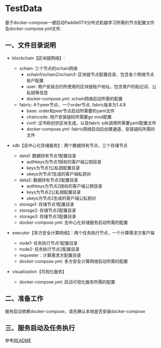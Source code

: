 # TestData
基于docker-compose一键启动PaddleDTX分布式机器学习所需的节点配置文件及docker-compose.yml文件.

## 一、文件目录说明
- blockchain【区块链网络】: 
    - xchain: 三个节点的xchain网络
        - xchain1/xchain2/xchain3: 区块链节点配置目录，包含各个网络节点账户配置
        - user: 用户安装合约所使用的区块链账户地址，包含用户的助记词、公私钥等信息
        - docker-compose.yml: xchain网络启动所需的配置
    - fabric: 4个peer节点，一个order节点, fabric版本为1.4.8
        - base: order和peer节点启动所需要的yaml文件
        - chaincode: 用户安装链码所需要go mod配置
        - conf: 证书和创世区块生成，以及fabric sdk调用所需要yaml配置文件
        - docker-compose.yml: fabric网络启动后创建通道、安装链码所需的文件

- xdb【去中心化存储服务】：两个数据持有节点，三个存储节点
    - data1: 数据持有节点1配置目录
      - authkeys为节点1授权的客户端公钥目录
      - keys为节点1公私钥配置目录
      - ukeys为节点1生成的客户端私钥对
    - data2: 数据持有节点2配置目录
      - authkeys为节点2授权的客户端公钥目录
      - keys为节点2公私钥配置目录
      - ukeys为节点2生成的客户端公私钥对
    - storage1: 存储节点1配置目录
    - storage2: 存储节点2配置目录
    - storage3: 存储节点3配置目录
    - docker-compose.yml: 去中心化存储服务启动所需的配置
    
- executor【多方安全计算网络】：两个任务执行节点，一个计算需求方客户端
    - node1: 任务执行节点1配置目录
    - node2: 任务执行节点2配置目录
    - requester：计算需求方配置目录
    - docker-compose.yml: 多方安全计算网络启动所需的配置

- visualization【可视化服务】
    - docker-compose.yml: 启动可视化服务所需的配置


## 二、准备工作
服务启动依赖docker-compose，请先确认本地是否安装docker-compose

## 三、服务启动及任务执行
参考[README](../scripts/README.md)
